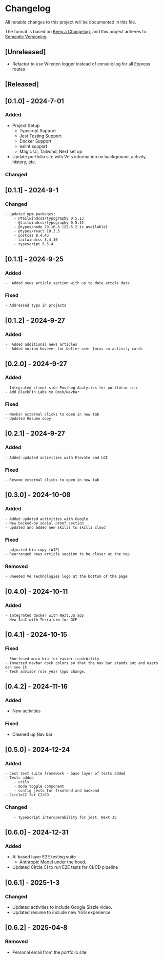 # Changelog

All notable changes to this project will be documented in this file.

The format is based on [Keep a Changelog](https://keepachangelog.com/en/1.0.0/),
and this project adheres to [Semantic Versioning](https://semver.org/spec/v2.0.0.html).

## [Unreleased]

- Refactor to use Winston logger instead of console.log for all Express routes

## [Released]

## [0.1.0] - 2024-7-01

### Added

- Project Setup
    - Typscript Support
    - Jest Testing Support
    - Docker Support
    - eslint support
    - Magic UI, Tailwind, Next set up
- Update portfolio site with Ve's information on background, activity, history, etc.

### Changed

## [0.1.1] - 2024-9-1

### Changed

    - updated npm packages:
        - @tailwindcss/typography 0.5.13
        - @tailwindcss/typography 0.5.15
        - @types/node 20.16.3 (22.5.2 is available)
        - @types/react 18.3.5
        - postcss 8.4.43
        - tailwindcss 3.4.10
        - typescript 5.5.4

## [0.1.1] - 2024-9-25

### Added

    -  Added news article section with up to date artcle data

### Fixed

    - Addressed typs in projects

## [0.1.2] - 2024-9-27

### Added

    -  Added additional news articles
    -  Added motion hovever for better user focus on activity cards

## [0.2.0] - 2024-9-27

### Added

    - Integrated client side Posthog Analytics for portfolio site
    - Add BlackFin Labs to Dock/Navbar

### Fixed

    - Navbar external clicks to open in new tab
    - Updated Resume copy

## [0.2.1] - 2024-9-27

### Added

    - Added updated activities with Elevate and LOI

### Fixed

    - Resume external clicks to open in new tab

## [0.3.0] - 2024-10-08

### Added

    - Added updated activities with Google
    - New backed-by social proof section
    - updated and added new skills to skills cloud

### Fixed

    - adjusted bio copy (WIP)
    - Rearranged news article section to be closer at the top

### Removed

    - Uneeded Ve Technologies logo at the bottom of the page

## [0.4.0] - 2024-10-11

### Added

    - Integrated docker with Next.JS app
    - New IaaC with Terraform for GCP

## [0.4.1] - 2024-10-15

### Fixed

    - Shortened main bio for easier readibility
    - Inversed navbar dock colors so that the nav bar stands out and users can see it
    - Tech advisor role year typo change.

## [0.4.2] - 2024-11-16

### Added

- New activities

### Fixed

- Cleaned up Nav bar

## [0.5.0] - 2024-12-24

### Added

    - Jest test suite framework - base layer of tests added
    - Tests added
        - utils
        - mode toggle component
        - config jests for frontend and backend
    - CircleCI for CI/CD

### Changed

        - TypeScript interoperability for jest, Next.JS

## [0.6.0] - 2024-12-31

### Added

- AI based layer E2E testing suite
    - Anthropic Model under the hood.
- Updated Circle CI to run E2E tests for CI/CD pipeline

## [0.6.1] - 2025-1-3

### Changed

- Updated activities to include Google Sizzle video.
- Updated resume to include new YGG experience

## [0.6.2] - 2025-04-8

### Removed

- Personal email from the portfolio site
